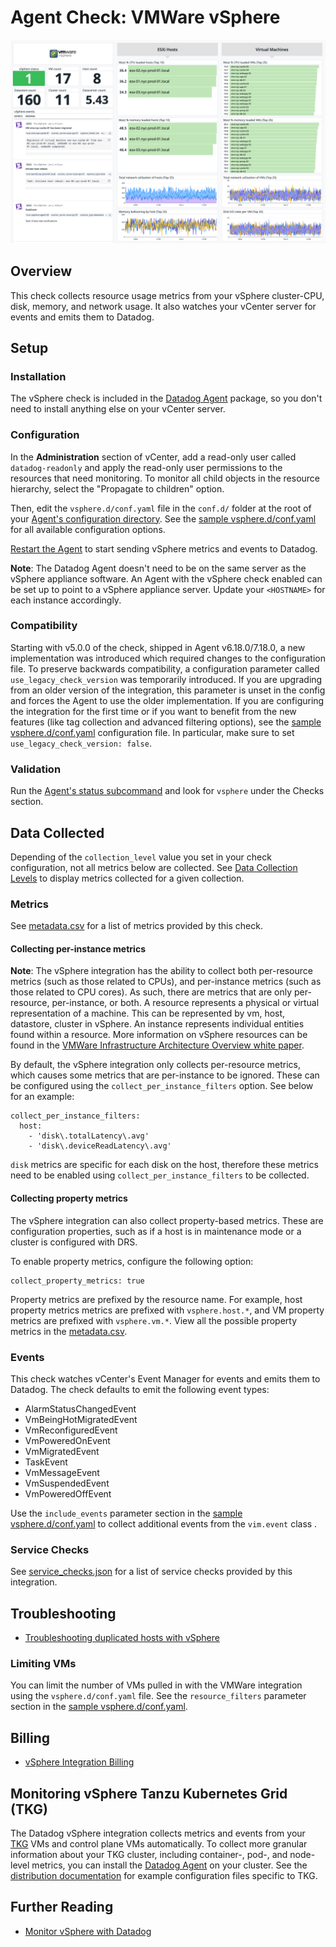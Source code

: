 # Agent Check: VMWare vSphere

![Vsphere Graph][1]

## Overview

This check collects resource usage metrics from your vSphere cluster-CPU, disk, memory, and network usage. It also watches your vCenter server for events and emits them to Datadog.

## Setup

### Installation

The vSphere check is included in the [Datadog Agent][2] package, so you don't need to install anything else on your vCenter server.

### Configuration

In the **Administration** section of vCenter, add a read-only user called `datadog-readonly` and apply the read-only user permissions to the resources that need monitoring. To monitor all child objects in the resource hierarchy, select the "Propagate to children" option. 

Then, edit the `vsphere.d/conf.yaml` file in the `conf.d/` folder at the root of your [Agent's configuration directory][3]. See the [sample vsphere.d/conf.yaml][4] for all available configuration options.

[Restart the Agent][5] to start sending vSphere metrics and events to Datadog.

**Note**: The Datadog Agent doesn't need to be on the same server as the vSphere appliance software. An Agent with the vSphere check enabled can be set up to point to a vSphere appliance server. Update your `<HOSTNAME>` for each instance accordingly.

### Compatibility

Starting with v5.0.0 of the check, shipped in Agent v6.18.0/7.18.0, a new implementation was introduced which required changes to the configuration file. To preserve backwards compatibility, a configuration parameter called `use_legacy_check_version` was temporarily introduced.
If you are upgrading from an older version of the integration, this parameter is unset in the config and forces the Agent to use the older implementation.
If you are configuring the integration for the first time or if you want to benefit from the new features (like tag collection and advanced filtering options), see the [sample vsphere.d/conf.yaml][4] configuration file. In particular, make sure to set `use_legacy_check_version: false`.

### Validation

Run the [Agent's status subcommand][6] and look for `vsphere` under the Checks section.

## Data Collected

Depending of the `collection_level` value you set in your check configuration, not all metrics below are collected. See [Data Collection Levels][9] to display metrics collected for a given collection.

### Metrics

See [metadata.csv][10] for a list of metrics provided by this check.

#### Collecting per-instance metrics

**Note**: The vSphere integration has the ability to collect both per-resource metrics (such as those related to CPUs), and per-instance metrics (such as those related to CPU cores). As such, there are metrics that are only per-resource, per-instance, or both. 
A resource represents a physical or virtual representation of a machine. This can be represented by vm, host, datastore, cluster in vSphere.
An instance represents individual entities found within a resource. More information on vSphere resources can be found in the [VMWare Infrastructure Architecture Overview white paper][11].

By default, the vSphere integration only collects per-resource metrics, which causes some metrics that are per-instance to be ignored. These can be configured using the `collect_per_instance_filters` option. See below for an example:

```
collect_per_instance_filters:
  host:
    - 'disk\.totalLatency\.avg'
    - 'disk\.deviceReadLatency\.avg'
```

`disk` metrics are specific for each disk on the host, therefore these metrics need to be enabled using `collect_per_instance_filters` to be collected.

#### Collecting property metrics

The vSphere integration can also collect property-based metrics. These are configuration properties, such as if a host is in maintenance mode or a cluster is configured with DRS.

To enable property metrics, configure the following option:
```
collect_property_metrics: true
```

Property metrics are prefixed by the resource name. For example, host property metrics metrics are prefixed with `vsphere.host.*`, and VM property metrics are prefixed with `vsphere.vm.*`. View all the possible property metrics in the [metadata.csv][10].


### Events

This check watches vCenter's Event Manager for events and emits them to Datadog. The check defaults to emit the following event types:

- AlarmStatusChangedEvent
- VmBeingHotMigratedEvent
- VmReconfiguredEvent
- VmPoweredOnEvent
- VmMigratedEvent
- TaskEvent
- VmMessageEvent
- VmSuspendedEvent
- VmPoweredOffEvent

Use the `include_events` parameter section in the [sample vsphere.d/conf.yaml][4] to collect additional events from the `vim.event` class .

### Service Checks

See [service_checks.json][12] for a list of service checks provided by this integration.

## Troubleshooting

- [Troubleshooting duplicated hosts with vSphere][8]

### Limiting VMs

You can limit the number of VMs pulled in with the VMWare integration using the `vsphere.d/conf.yaml` file. See the `resource_filters` parameter section in the [sample vsphere.d/conf.yaml][4].

## Billing

- [vSphere Integration Billing][17]

## Monitoring vSphere Tanzu Kubernetes Grid (TKG)

The Datadog vSphere integration collects metrics and events from your [TKG][13] VMs and control plane VMs automatically. To collect more granular information about your TKG cluster, including container-, pod-, and node-level metrics, you can install the [Datadog Agent][14] on your cluster. See the [distribution documentation][15] for example configuration files specific to TKG.

## Further Reading

- [Monitor vSphere with Datadog][16]


[1]: https://raw.githubusercontent.com/DataDog/integrations-core/master/vsphere/images/vsphere_graph.png
[2]: https://app.datadoghq.com/account/settings/agent/latest
[3]: https://docs.datadoghq.com/agent/guide/agent-configuration-files/#agent-configuration-directory
[4]: https://github.com/DataDog/integrations-core/blob/master/vsphere/datadog_checks/vsphere/data/conf.yaml.example
[5]: https://docs.datadoghq.com/agent/guide/agent-commands/#start-stop-and-restart-the-agent
[6]: https://docs.datadoghq.com/agent/guide/agent-commands/#agent-status-and-information
[8]: https://docs.datadoghq.com/integrations/faq/troubleshooting-duplicated-hosts-with-vsphere/
[9]: https://docs.vmware.com/en/VMware-vSphere/7.0/com.vmware.vsphere.monitoring.doc/GUID-25800DE4-68E5-41CC-82D9-8811E27924BC.html
[10]: https://github.com/DataDog/integrations-core/blob/master/vsphere/metadata.csv
[11]: https://www.vmware.com/pdf/vi_architecture_wp.pdf
[12]: https://github.com/DataDog/integrations-core/blob/master/vsphere/assets/service_checks.json
[13]: https://tanzu.vmware.com/kubernetes-grid
[14]: https://docs.datadoghq.com/containers/kubernetes/installation/?tab=operator
[15]: https://docs.datadoghq.com/containers/kubernetes/distributions/?tab=operator#TKG
[16]: https://www.datadoghq.com/blog/unified-vsphere-app-monitoring-datadog/#auto-discovery-across-vm-and-app-layers
[17]: https://docs.datadoghq.com/account_management/billing/vsphere

